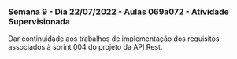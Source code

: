 ### Semana 9 - Dia 22/07/2022 - Aulas 069a072 - Atividade Supervisionada

Dar continuidade aos trabalhos de implementação dos requisitos associados à sprint 004 do projeto da API Rest.
